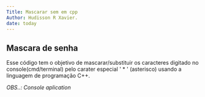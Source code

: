 ```yaml
---
Title: Mascarar sem em cpp
Author: Hudisson R Xavier.
date: today
---
```

## Mascara de senha

<p> Esse código tem o objetivo de mascarar/substituir os caracteres digitado
no console(cmd/terminal) pelo carater especial  ' * ' (asterisco) usando a linguagem 
de programação  C++.</p>  

_OBS..: Console aplication_
